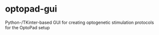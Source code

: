 # optopad-gui
Python-/TKinter-based GUI for creating optogenetic stimulation protocols for the OptoPad setup 
